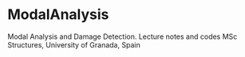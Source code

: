 # ModalAnalysis
Modal Analysis and Damage Detection. Lecture notes and codes
MSc Structures, University of Granada, Spain
